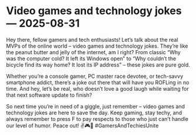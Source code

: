 # Video games and technology jokes — 2025-08-31

Hey there, fellow gamers and tech enthusiasts! Let’s talk about the real MVPs of the online world – video games and technology jokes. They’re like the peanut butter and jelly of the internet, am I right? From classic “Why was the computer cold? It left its Windows open” to “Why couldn’t the bicycle find its way home? It lost its IP address” – these jokes are pure gold. 

Whether you’re a console gamer, PC master race devotee, or tech-savvy smartphone addict, there’s a joke out there that will have you ROFLing in no time. And hey, let’s be real, who doesn’t love a good laugh while waiting for that next software update to finish?

So next time you’re in need of a giggle, just remember – video games and technology jokes are here to save the day. Keep gaming, stay techy, and always remember to press F to pay respects to those who just can’t handle our level of humor. Peace out! ✌️🎮🤖 #GamersAndTechiesUnite